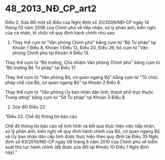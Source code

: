 # 48_2013_NĐ_CP_art2
Điều 2. Sửa đổi một số điều của Nghị định số 20/2008/NĐ-CP ngày 14 tháng 02 năm 2008 của Chính phủ về tiếp nhận, xử lý phản ánh, kiến nghị của cá nhân, tổ chức về quy định hành chính như sau:

1. Thay thế cụm từ “Văn phòng Chính phủ” bằng cụm từ “Bộ Tư pháp” tại Khoản 1 Điều 8, Khoản 1 Điều 13, Điều 20, Điều 26; bỏ cụm từ “Văn phòng Chính phủ tại Khoản 4 Điều 13.

Thay thế cụm từ “Bộ trưởng, Chủ nhiệm Văn phòng Chính phủ” bằng cụm từ “Bộ trưởng Bộ Tư pháp” tại Điều 17.

Thay thế cụm từ "Văn phòng Bộ, cơ quan ngang Bộ” bằng cụm từ "Tổ chức pháp chế của Bộ, cơ quan ngang Bộ" tại Khoản 2 Điều 8.

Thay thế cụm từ "Văn phòng Ủy ban nhân dân tỉnh, thành phố trực thuộc Trung ương" bằng cụm từ "Sở Tư pháp" tại Khoản 3 Điều 8.

2. Sửa đổi Điều 22:

“Điều 22. Chế độ thông tin báo cáo

Chế độ thông tin báo cáo về tình hình và kết quả thực hiện việc tiếp nhận, xử lý phản ánh, kiến nghị về quy định hành chính của Bộ, cơ quan ngang Bộ và Ủy ban nhân dân cấp tỉnh được thực hiện theo quy định tại Điều 35 Nghị định số 63/2010/NĐ-CP ngày 08 tháng 6 năm 2010 của Chính phủ về kiểm soát thủ tục hành chính (đã được sửa đổi tại Khoản 10 Điều 1 Nghị định này).”